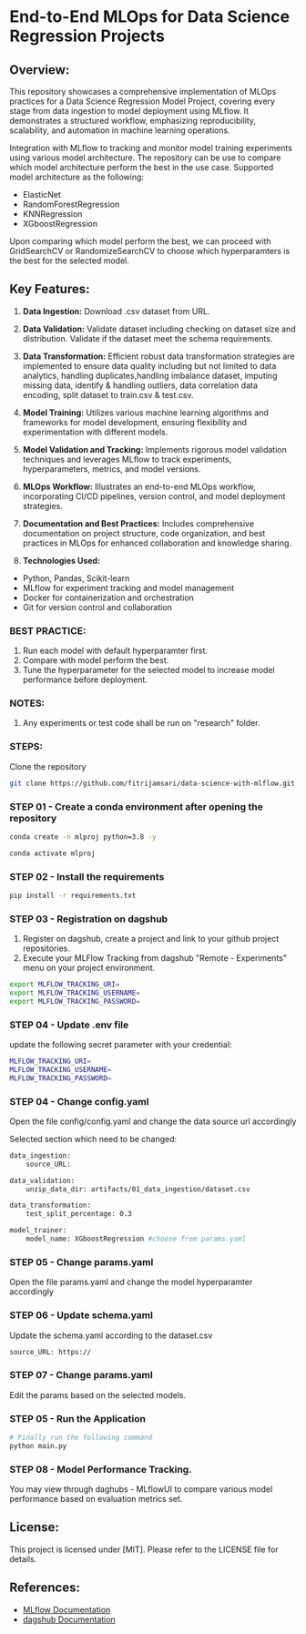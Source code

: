 # End-to-End MLOps for Data Science Regression Projects

## Overview:

This repository showcases a comprehensive implementation of MLOps practices for a Data Science Regression Model Project, covering every stage from data ingestion to model deployment using MLflow. It demonstrates a structured workflow, emphasizing reproducibility, scalability, and automation in machine learning operations.

Integration with MLflow to tracking and monitor model training experiments using various model architecture. The repository can be use to compare which model architecture perform the best in the use case. Supported model architecture as the following:

- ElasticNet
- RandomForestRegression
- KNNRegression
- XGboostRegression

Upon comparing which model perform the best, we can proceed with GridSearchCV or RandomizeSearchCV to choose which hyperparamters is the best for the selected model.

## Key Features:

1. **Data Ingestion:** Download .csv dataset from URL.

2. **Data Validation:** Validate dataset including checking on dataset size and distribution. Validate if the dataset meet the schema requirements.

3. **Data Transformation:** Efficient robust data transformation strategies are implemented to ensure data quality including but not limited to data analytics, handling duplicates,handling imbalance dataset, imputing missing data, identify & handling outliers, data correlation data encoding, split dataset to train.csv & test.csv.

4. **Model Training:** Utilizes various machine learning algorithms and frameworks for model development, ensuring flexibility and experimentation with different models.

5. **Model Validation and Tracking:** Implements rigorous model validation techniques and leverages MLflow to track experiments, hyperparameters, metrics, and model versions.

6. **MLOps Workflow:** Illustrates an end-to-end MLOps workflow, incorporating CI/CD pipelines, version control, and model deployment strategies.

7. **Documentation and Best Practices:** Includes comprehensive documentation on project structure, code organization, and best practices in MLOps for enhanced collaboration and knowledge sharing.

8. **Technologies Used:**

- Python, Pandas, Scikit-learn
- MLflow for experiment tracking and model management
- Docker for containerization and orchestration
- Git for version control and collaboration

### BEST PRACTICE:

1. Run each model with default hyperparamter first.
2. Compare with model perform the best.
3. Tune the hyperparameter for the selected model to increase model performance before deployment.

### NOTES:

1. Any experiments or test code shall be run on "research" folder.

### STEPS:

Clone the repository

```bash
git clone https://github.com/fitrijamsari/data-science-with-mlflow.git
```

### STEP 01 - Create a conda environment after opening the repository

```bash
conda create -n mlproj python=3.8 -y
```

```bash
conda activate mlproj
```

### STEP 02 - Install the requirements

```bash
pip install -r requirements.txt
```

### STEP 03 - Registration on dagshub

1. Register on dagshub, create a project and link to your github project repositories.
2. Execute your MLFlow Tracking from dagshub "Remote - Experiments" menu on your project environment.

```bash
export MLFLOW_TRACKING_URI=
export MLFLOW_TRACKING_USERNAME=
export MLFLOW_TRACKING_PASSWORD=
```

### STEP 04 - Update .env file

update the following secret parameter with your credential:

```bash
MLFLOW_TRACKING_URI=
MLFLOW_TRACKING_USERNAME=
MLFLOW_TRACKING_PASSWORD=
```

### STEP 04 - Change config.yaml

Open the file config/config.yaml and change the data source url accordingly

Selected section which need to be changed:

```bash
data_ingestion:
    source_URL:

data_validation:
    unzip_data_dir: artifacts/01_data_ingestion/dataset.csv

data_transformation:
    test_split_percentage: 0.3

model_trainer:
    model_name: XGboostRegression #choose from params.yaml
```

### STEP 05 - Change params.yaml

Open the file params.yaml and change the model hyperparamter accordingly

### STEP 06 - Update schema.yaml

Update the schema.yaml according to the dataset.csv

```bash
source_URL: https://
```

### STEP 07 - Change params.yaml

Edit the params based on the selected models.

### STEP 05 - Run the Application

```bash
# Finally run the following command
python main.py
```

### STEP 08 - Model Performance Tracking.

You may view through daghubs - MLflowUI to compare various model performance based on evaluation metrics set.

## License:

This project is licensed under [MIT]. Please refer to the LICENSE file for details.

## References:

- [MLflow Documentation](https://mlflow.org/docs/latest/index.html)
- [dagshub Documentation](https://dagshub.com/)
